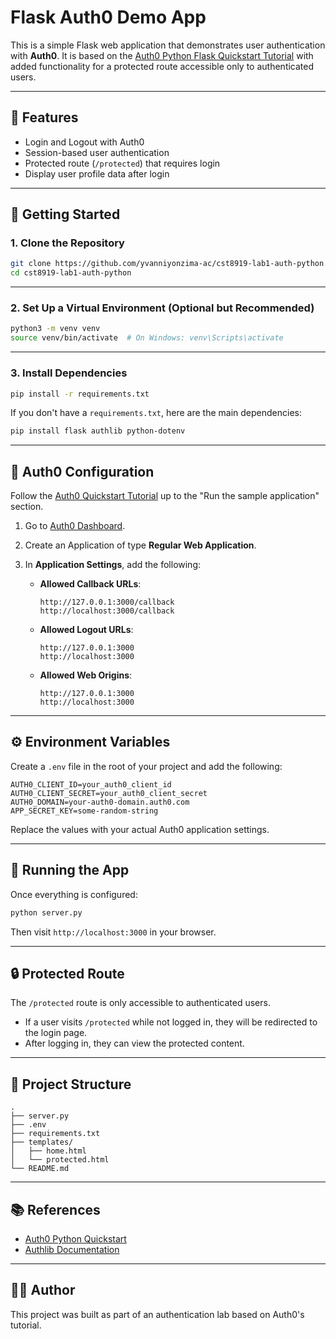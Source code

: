 
# Flask Auth0 Demo App

This is a simple Flask web application that demonstrates user authentication with **Auth0**. It is based on the [Auth0 Python Flask Quickstart Tutorial](https://auth0.com/docs/quickstart/webapp/python#configure-auth0) with added functionality for a protected route accessible only to authenticated users.

---

## 🧩 Features

- Login and Logout with Auth0
- Session-based user authentication
- Protected route (`/protected`) that requires login
- Display user profile data after login

---

## 🚀 Getting Started

### 1. Clone the Repository

```bash
git clone https://github.com/yvanniyonzima-ac/cst8919-lab1-auth-python.git
cd cst8919-lab1-auth-python
```

---

### 2. Set Up a Virtual Environment (Optional but Recommended)

```bash
python3 -m venv venv
source venv/bin/activate  # On Windows: venv\Scripts\activate
```

---

### 3. Install Dependencies

```bash
pip install -r requirements.txt
```

If you don't have a `requirements.txt`, here are the main dependencies:

```bash
pip install flask authlib python-dotenv
```

---

## 🔐 Auth0 Configuration

Follow the [Auth0 Quickstart Tutorial](https://auth0.com/docs/quickstart/webapp/python#configure-auth0) up to the "Run the sample application" section.

1. Go to [Auth0 Dashboard](https://manage.auth0.com/).
2. Create an Application of type **Regular Web Application**.
3. In **Application Settings**, add the following:

   - **Allowed Callback URLs**:  
     ```
     http://127.0.0.1:3000/callback
     http://localhost:3000/callback
     ```
   - **Allowed Logout URLs**:  
     ```
     http://127.0.0.1:3000
     http://localhost:3000
     ```
   - **Allowed Web Origins**:  
     ```
     http://127.0.0.1:3000
     http://localhost:3000
     ```

---

## ⚙️ Environment Variables

Create a `.env` file in the root of your project and add the following:

```env
AUTH0_CLIENT_ID=your_auth0_client_id
AUTH0_CLIENT_SECRET=your_auth0_client_secret
AUTH0_DOMAIN=your-auth0-domain.auth0.com
APP_SECRET_KEY=some-random-string
```

Replace the values with your actual Auth0 application settings.

---

## 🏃 Running the App

Once everything is configured:

```bash
python server.py
```

Then visit `http://localhost:3000` in your browser.

---

## 🔒 Protected Route

The `/protected` route is only accessible to authenticated users.

- If a user visits `/protected` while not logged in, they will be redirected to the login page.
- After logging in, they can view the protected content.

---

## 📂 Project Structure

```
.
├── server.py
├── .env
├── requirements.txt
├── templates/
│   ├── home.html
│   └── protected.html
└── README.md
```

---

## 📚 References

- [Auth0 Python Quickstart](https://auth0.com/docs/quickstart/webapp/python)
- [Authlib Documentation](https://docs.authlib.org/)

---

## 🧑‍💻 Author

This project was built as part of an authentication lab based on Auth0's tutorial.

